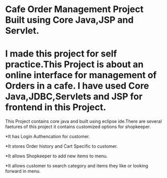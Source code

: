 # Cafe Order Management Project Built using Core Java,JSP and Servlet.

# I made this project for self practice.This Project is about an online interface for management of Orders in a cafe. I have used Core Java,JDBC,Servlets and JSP for frontend in this Project.


This Project contains core java and built using eclipse ide.There are several faetures of this project it contains customized options for shopkeeper.

*It has Login Authencation for customer.

*It stores Order history and Cart Specific to customer.

*It allows Shopkeeper to add new items to menu.

*It allows customer to search category and items they like or looking forward in menu.






